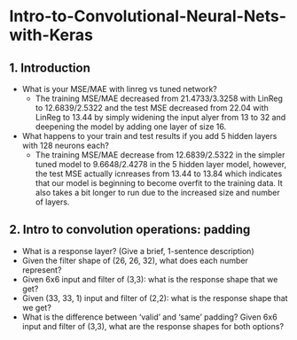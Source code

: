 # Intro-to-Convolutional-Neural-Nets-with-Keras

## 1. Introduction
- What is your MSE/MAE with linreg vs tuned network? 
  - The training MSE/MAE decreased from 21.4733/3.3258 with LinReg to 12.6839/2.5322 and the test MSE decreased from 22.04 with LinReg to 13.44 by simply widening the input alyer from 13 to 32 and deepening the model by adding one layer of size 16.
- What happens to your train and test results if you add 5 hidden layers with 128 neurons each?
  - The training MSE/MAE decrease from 12.6839/2.5322 in the simpler tuned model to 9.6648/2.4278 in the 5 hidden layer model, however, the test MSE actually icnreases from 13.44 to 13.84 which indicates that our model is beginning to become overfit to the training data. It also takes a bit longer to run due to the increased size and number of layers.

## 2. Intro to convolution operations: padding
  - What is a response layer? (Give a brief, 1-sentence description)
  - Given the filter shape of (26, 26, 32), what does each number represent?
  - Given 6x6 input and filter of (3,3): what is the response shape that we get? 
  - Given (33, 33, 1) input and filter of (2,2): what is the response shape that we get? 
  - What is the difference between ‘valid’ and ‘same’ padding? Given 6x6 input and filter of (3,3), what are the response shapes for both options? 
